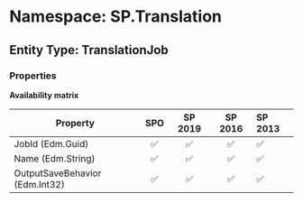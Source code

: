 # Namespace: SP.Translation

## Entity Type: TranslationJob

### Properties

**Availability matrix**

Property | SPO | SP 2019 | SP 2016 | SP 2013
----------|:---:|:-------:|:-------:|:-------
JobId (Edm.Guid) | ✅ | ✅ | ✅ | ✅
Name (Edm.String) | ✅ | ✅ | ✅ | ✅
OutputSaveBehavior (Edm.Int32) | ✅ | ✅ | ✅ | ✅

